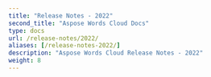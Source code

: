 ```yaml
---
title: "Release Notes - 2022"
second_title: "Aspose Words Cloud Docs"
type: docs
url: /release-notes/2022/
aliases: [/release-notes-2022/]
description: "Aspose Words Cloud Release Notes - 2022"
weight: 8
---
```


